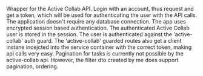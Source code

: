 Wrapper for the Active Collab API.
Login with an account, thus request and get a token, which will be used for authenticating the user with the API calls.
The application doesn't require any database connection. The app uses encrypted session based authentication. The authenticated Active Collab user is stored in the session. The user is authenticated against the 'active-collab' auth guard. The 'active-collab' guarded routes also get a client instane incejcted into the service container with the correct token, making api calls very easy.
Pagination for tasks is currently not possible by the active-collab api. However, the filter dto created by me does support pagination, ordering.
